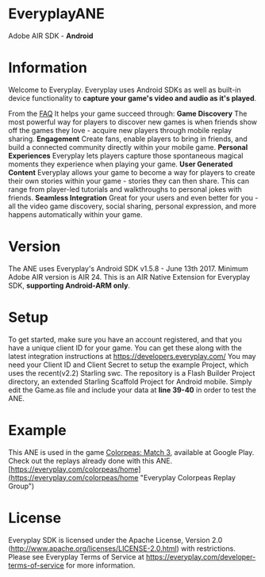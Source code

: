 # EveryplayANE
Adobe AIR SDK - **Android**

# Information
Welcome to Everyplay. 
Everyplay uses Android SDKs as well as built-in device functionality to **capture your game's video and audio as it's played**.

From the [FAQ](https://developers.everyplay.com/documentation/Frequently-asked-questions.md "Everyplay's FAQ")
It helps your game succeed through:
**Game Discovery**
The most powerful way for players to discover new games is when friends show off the games they love - acquire new players through mobile replay sharing.
**Engagement**
Create fans, enable players to bring in friends, and build a connected community directly within your mobile game.
**Personal Experiences**
Everyplay lets players capture those spontaneous magical moments they experience when playing your game.
**User Generated Content**
Everyplay allows your game to become a way for players to create their own stories within your game - stories they can then share. This can range from player-led tutorials and walkthroughs to personal jokes with friends.
**Seamless Integration**
Great for your users and even better for you - all the video game discovery, social sharing, personal expression, and more happens automatically within your game.

# Version
The ANE uses Everyplay's Android SDK v1.5.8 - June 13th 2017.
Minimum Adobe AIR version is AIR 24.
This is an AIR Native Extension for Everyplay SDK, **supporting Android-ARM only**.

# Setup
To get started, make sure you have an account registered, and that you have a unique client ID
for your game. You can get these along with the latest integration instructions at https://developers.everyplay.com/
You may need your Client ID and Client Secret to setup the example Project, which uses the recent(v2.2) Starling swc.
The repository is a Flash Builder Project directory, an extended Starling Scaffold Project for Android mobile.
Simply edit the Game.as file and include your data at **line 39-40** in order to test the ANE.

# Example
This ANE is used in the game [Colorpeas: Match 3](https://play.google.com/store/apps/details?id=air.com.playcolorpeas.colorpeas "Colorpeas: Match 3 Android Game"), available at Google Play.
Check out the replays already done with this ANE. [https://everyplay.com/colorpeas/home](https://everyplay.com/colorpeas/home "Everyplay Colorpeas Replay Group")

# License
Everyplay SDK is licensed under the Apache License, Version 2.0 (http://www.apache.org/licenses/LICENSE-2.0.html) with restrictions.
Please see Everyplay Terms of Service at https://everyplay.com/developer-terms-of-service for more information.

